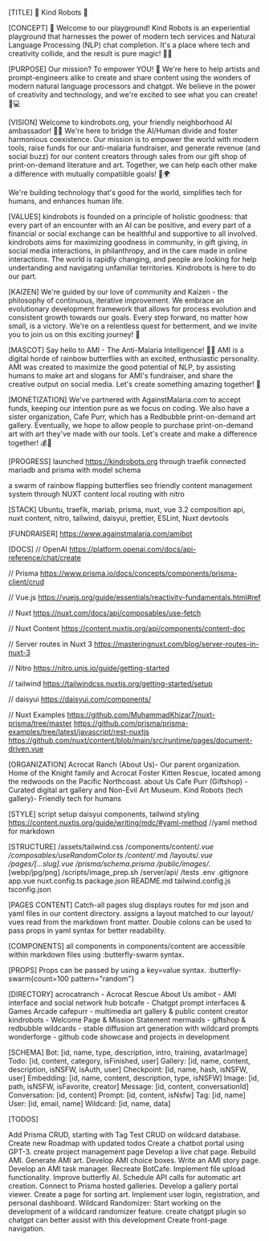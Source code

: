 [TITLE]
🌈 Kind Robots 🤖

[CONCEPT]
🎉 Welcome to our playground! Kind Robots is an experiential playground that harnesses the power of modern tech services and Natural Language Processing (NLP) chat completion. It's a place where tech and creativity collide, and the result is pure magic! 🎩✨

[PURPOSE]
Our mission? To empower YOU! 🙌 We're here to help artists and prompt-engineers alike to create and share content using the wonders of modern natural language processors and chatgpt. We believe in the power of creativity and technology, and we're excited to see what you can create! 🎨💻

[VISION]
Welcome to kindrobots.org, your friendly neighborhood AI ambassador! 🤖👋
We're here to bridge the AI/Human divide and foster harmonious coexistence.
Our mission is to empower the world with modern tools, raise funds for our anti-malaria fundraiser, and generate revenue (and social buzz) for our content creators through sales from our gift shop of print-on-demand literature and art. Together, we can help each other make a difference with mutually compatiible goals! 💪🌍

We're building technology that's good for the world, simplifies tech for humans, and enhances human life.

[VALUES]
kindrobots is founded on a principle of holistic goodness: that every part of an encounter with an AI can be positive, and every part of a financial or social exchange can be healthful and supportive to all involved. kindrobots aims for maximizing goodness in community, in gift giving, in social media interactions, in philanthropy, and in the care made in online interactions. The world is rapidly changing, and people are looking for help undertanding and navigating unfamiliar territories. Kindrobots is here to do our part.

[KAIZEN]
We're guided by our love of community and Kaizen - the philosophy of continuous, iterative improvement. We embrace an evolutionary development framework that allows for process evolution and consistent growth towards our goals. Every step forward, no matter how small, is a victory. We're on a relentless quest for betterment, and we invite you to join us on this exciting journey! 🚀

[MASCOT]
Say hello to AMI - The Anti-Malaria Intelligence! 🦋🌈 AMI is a digital horde of rainbow butterflies with an excited, enthusiastic personality. AMI was created to maximize the good potential of NLP, by assisting humans to make art and slogans for AMI's fundraiser, and share the creative output on social media. Let's create something amazing together! 🎨

[MONETIZATION]
We've partnered with AgainstMalaria.com to accept funds, keeping our intention pure as we focus on coding. We also have a sister organization, Cafe Purr, which has a Redbubble print-on-demand art gallery. Eventually, we hope to allow people to purchase print-on-demand art with art they've made with our tools. Let's create and make a difference together! 💰🎨

[PROGRESS]
launched https://kindrobots.org through traefik
connected mariadb and prisma with model schema

<butterfly-swarm> a swarm of rainbow flapping butterflies
seo friendly content management system through NUXT content
local routing with nitro

[STACK]
Ubuntu, traefik, mariab, prisma, nuxt, vue 3.2 composition api, nuxt content, nitro, tailwind, daisyui, prettier, ESLint, Nuxt devtools

[FUNDRAISER]
https://www.againstmalaria.com/amibot

[DOCS]
// OpenAI
https://platform.openai.com/docs/api-reference/chat/create

// Prisma
https://www.prisma.io/docs/concepts/components/prisma-client/crud

// Vue.js
https://vuejs.org/guide/essentials/reactivity-fundamentals.html#ref

// Nuxt
https://nuxt.com/docs/api/composables/use-fetch

// Nuxt Content
https://content.nuxtjs.org/api/components/content-doc

// Server routes in Nuxt 3
https://masteringnuxt.com/blog/server-routes-in-nuxt-3

// Nitro
https://nitro.unjs.io/guide/getting-started

// tailwind
https://tailwindcss.nuxtjs.org/getting-started/setup

// daisyui
https://daisyui.com/components/

// Nuxt Examples
https://github.com/MuhammadKhizar7/nuxt-prisma/tree/master
https://github.com/prisma/prisma-examples/tree/latest/javascript/rest-nuxtjs
https://github.com/nuxt/content/blob/main/src/runtime/pages/document-driven.vue

[ORGANIZATION]
Acrocat Ranch (About Us)- Our parent organization. Home of the Knight family and Acrocat Foster Kitten Rescue, located among the redwoods on the Pacific Northcoast. about Us
Cafe Purr (Giftshop) - Curated digital art gallery and Non-Evil Art Museum.
Kind Robots (tech gallery)- Friendly tech for humans

[STYLE]
script setup
daisyui components, tailwind styling
https://content.nuxtjs.org/guide/writing/mdc/#yaml-method //yaml method for markdown

[STRUCTURE]
/assets/tailwind.css
/components/content/_.vue
/composables/useRandomColor.ts
/content/_.md
/layouts/_.vue
/pages/[...slug].vue
/prisma/schema.prisma
/public/images/_.[webp/jpg/png]
/scripts/image_prep.sh
/server/api/
/tests
.env
.gitignore
app.vue
nuxt.config.ts
package.json
README.md
tailwind.config.js
tsconfig.json

[PAGES CONTENT]
Catch-all pages slug displays <NuxtPage> routes for md json and yaml files in our content directory. <NuxtLayout> assigns a layout matched to our layout/ vues read from the markdown front matter. Double colons can be used to pass props in yaml syntax for better readability.

[COMPONENTS]
all components in components/content are accessible within markdown files using :butterfly-swarm syntax.

[PROPS]
Props can be passed by using a key=value syntax.
:butterfly-swarm{count=100 pattern="random"}

[DIRECTORY]
acrocatranch - Acrocat Rescue About Us
amibot - AMI interface and social network hub
botcafe - Chatgpt prompt interfaces & Games Arcade
cafepurr - multimedia art gallery & public content creator
kindrobots - Welcome Page & Mission Statement
mermaids - giftshop & redbubble
wildcards - stable diffusion art generation with wildcard prompts
wonderforge - github code showcase and projects in development

[SCHEMA]
Bot: [id, name, type, description, intro, training, avatarImage]
Todo: [id, content, category, isFinished, user]
Gallery: [id, name, content, description, isNSFW, isAuth, user]
Checkpoint: [id, name, hash, isNSFW, user]
Embedding: [id, name, content, description, type, isNSFW]
Image: [id, path, isNSFW, isFavorite, creator]
Message: [id, content, conversationId]
Conversation: [id, content]
Prompt: [id, content, isNsfw]
Tag: [id, name]
User: [id, email, name]
Wildcard: [id, name, data]

[TODOS]

Add Prisma CRUD, starting with Tag
Test CRUD on wildcard database.
Create new Roadmap with updated todos
Create a chatbot portal using GPT-3.
create project management page
Develop a live chat page.
Rebuild AMI.
Generate AMI art.
Develop AMI choice boxes.
Write an AMI story page.
Develop an AMI task manager.
Recreate BotCafe.
Implement file upload functionality.
Improve butterfly AI.
Schedule API calls for automatic art creation.
Connect to Prisma hosted galleries.
Develop a gallery portal viewer.
Create a page for sorting art.
Implement user login, registration, and personal dashboard.
Wildcard Randomizer: Start working on the development of a wildcard randomizer feature.
create chatgpt plugin so chatgpt can better assist with this development
Create front-page navigation.
